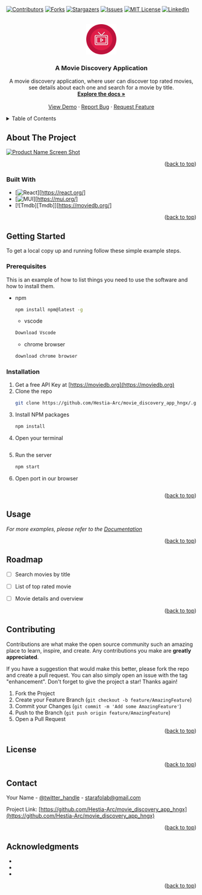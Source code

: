 <!-- Improved compatibility of back to top link-->
<a name="readme-top"></a>


<!-- PROJECT SHIELDS -->

[![Contributors][contributors-shield]][contributors-url]
[![Forks][forks-shield]][forks-url]
[![Stargazers][stars-shield]][stars-url]
[![Issues][issues-shield]][issues-url]
[![MIT License][license-shield]][license-url]
[![LinkedIn][linkedin-shield]][linkedin-url]



<!-- PROJECT LOGO -->
<br />
<div align="center">
  <a href="https://movie-discovery-app-hng.vercel.app/">
    <img src="./src/images/tv.svg" alt="Logo" width="80" height="80">
  </a>

<h3 align="center">A Movie Discovery Application</h3>

  <p align="center">
    A movie discovery application, where user can discover top rated movies, see details about each one and search for a movie by title. 
    <br />
    <a href="https://github.com/Hestia-Arc/movie_discovery_app_hngx"><strong>Explore the docs »</strong></a>
    <br />
    <br />
    <a href="https://movie-discovery-app-hng.vercel.app/">View Demo</a>
    ·
    <a href="https://github.com/Hestia-Arc/movie_discovery_app_hngx/issues">Report Bug</a>
    ·
    <a href="https://github.com/Hestia-Arc/movie_discovery_app_hngx/issues">Request Feature</a>
  </p>
</div>



<!-- TABLE OF CONTENTS -->
<details>
  <summary>Table of Contents</summary>
  <ol>
    <li>
      <a href="#about-the-project">About The Project</a>
      <ul>
        <li><a href="#built-with">Built With</a></li>
      </ul>
    </li>
    <li>
      <a href="#getting-started">Getting Started</a>
      <ul>
        <li><a href="#prerequisites">Prerequisites</a></li>
        <li><a href="#installation">Installation</a></li>
      </ul>
    </li>
    <li><a href="#usage">Usage</a></li>
    <li><a href="#roadmap">Roadmap</a></li>
    <li><a href="#contributing">Contributing</a></li>
    <li><a href="#license">License</a></li>
    <li><a href="#contact">Contact</a></li>
    <li><a href="#acknowledgments">Acknowledgments</a></li>
  </ol>
</details>



<!-- ABOUT THE PROJECT -->
## About The Project

[![Product Name Screen Shot][product-screenshot]](https://movie-discovery-app-hng.vercel.app/)



<p align="right">(<a href="#readme-top">back to top</a>)</p>



### Built With

* [![React][React.js]][https://react.org/]
* [![MUI][MUI]][https://mui.org/]
* [![Tmdb][Tmdb]][https://moviedb.org/]



<p align="right">(<a href="#readme-top">back to top</a>)</p>



<!-- GETTING STARTED -->
## Getting Started


To get a local copy up and running follow these simple example steps.

### Prerequisites

This is an example of how to list things you need to use the software and how to install them.
* npm
  ```sh
  npm install npm@latest -g
  ```
  * vscode
  ```sh
  Download Vscode
  ```
  * chrome browser
  ```sh
  download chrome browser
  ```

### Installation

1. Get a free API Key at [https://moviedb.org](https://moviedb.org)
2. Clone the repo
   ```sh
   git clone https://github.com/Hestia-Arc/movie_discovery_app_hngx/.git
   ```
3. Install NPM packages
   ```sh
   npm install
   ```
4. Open your terminal
   ```js

   ```
5. Run the server
   ```js
   npm start
   ```
6. Open port in our browser
   ```js
   
   ```

<p align="right">(<a href="#readme-top">back to top</a>)</p>



<!-- USAGE EXAMPLES -->
## Usage



_For more examples, please refer to the [Documentation](https://example.com)_

<p align="right">(<a href="#readme-top">back to top</a>)</p>



<!-- ROADMAP -->
## Roadmap

- [ ] Search movies by title
- [ ] List of top rated movie
- [ ] Movie details and overview



<p align="right">(<a href="#readme-top">back to top</a>)</p>



<!-- CONTRIBUTING -->
## Contributing

Contributions are what make the open source community such an amazing place to learn, inspire, and create. Any contributions you make are **greatly appreciated**.

If you have a suggestion that would make this better, please fork the repo and create a pull request. You can also simply open an issue with the tag "enhancement".
Don't forget to give the project a star! Thanks again!

1. Fork the Project
2. Create your Feature Branch (`git checkout -b feature/AmazingFeature`)
3. Commit your Changes (`git commit -m 'Add some AmazingFeature'`)
4. Push to the Branch (`git push origin feature/AmazingFeature`)
5. Open a Pull Request

<p align="right">(<a href="#readme-top">back to top</a>)</p>



<!-- LICENSE -->
## License

<p align="right">(<a href="#readme-top">back to top</a>)</p>



<!-- CONTACT -->
## Contact

Your Name - [@twitter_handle](https://twitter.com/arc_hestia00) - starafolab@gmail.com

Project Link: [https://github.com/Hestia-Arc/movie_discovery_app_hngx](https://github.com/Hestia-Arc/movie_discovery_app_hngx)

<p align="right">(<a href="#readme-top">back to top</a>)</p>



<!-- ACKNOWLEDGMENTS -->
## Acknowledgments

* []()
* []()
* []()

<p align="right">(<a href="#readme-top">back to top</a>)</p>



<!-- MARKDOWN LINKS & IMAGES -->
<!-- https://www.markdownguide.org/basic-syntax/#reference-style-links -->
[contributors-shield]: https://img.shields.io/github/contributors/github_username/repo_name.svg?style=for-the-badge
[contributors-url]: https://github.com/github_username/repo_name/graphs/contributors
[forks-shield]: https://img.shields.io/github/forks/github_username/repo_name.svg?style=for-the-badge
[forks-url]: https://github.com/github_username/repo_name/network/members
[stars-shield]: https://img.shields.io/github/stars/Hestia-Arc/movie_discovery_app_hngx.svg?style=for-the-badge
[stars-url]: https://github.com/Hestia-Arc/movie_discovery_app_hngx/stargazers
[issues-shield]: https://img.shields.io/github/issues/github_username/repo_name.svg?style=for-the-badge
[issues-url]: https://github.com/github_username/repo_name/issues
[license-shield]: https://img.shields.io/github/license/github_username/repo_name.svg?style=for-the-badge
[license-url]: https://github.com/github_username/repo_name/blob/master/LICENSE.txt
[linkedin-shield]: https://img.shields.io/badge/-LinkedIn-black.svg?style=for-the-badge&logo=linkedin&colorB=555
[linkedin-url]: https://linkedin.com/in/linkedin_username
[product-screenshot]: images/screenshot.png
[React.js]: https://img.shields.io/badge/React-20232A?style=for-the-badge&logo=react&logoColor=61DAFB
[React-url]: https://reactjs.org/
[MUI]: https://img.shields.io/badge/Vue.js-35495E?style=for-the-badge&logo=vuedotjs&logoColor=4FC08D
[Mui-url]: https://vuejs.org/
